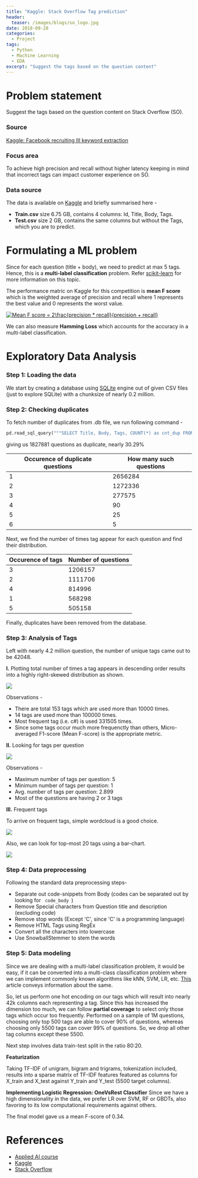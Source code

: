 ```yaml
---
title: "Kaggle: Stack Overflow Tag prediction"
header:
  teaser: /images/blogs/so_logo.jpg
date: 2018-09-28
categories:
  - Project
tags: 
  - Python
  - Machine Learning
  - EDA
excerpt: "Suggest the tags based on the question content"
---
```


# Problem statement
Suggest the tags based on the question content on Stack Overflow (SO).

### Source
[Kaggle: Facebook recruiting III keyword extraction](https://www.kaggle.com/c/facebook-recruiting-iii-keyword-extraction)

### Focus area
To achieve high precision and recall without higher latency keeping in mind that incorrect tags can impact customer experience on SO.

### Data source
The data is available on [Kaggle](https://www.kaggle.com/c/facebook-recruiting-iii-keyword-extraction/data) and briefly summarised here - 

* **Train.csv** size 6.75 GB, contains 4 columns: Id, Title, Body, Tags.
* **Test.csv** size 2 GB, contains the same columns but without the Tags, which you are to predict.

# Formulating a ML problem
Since for each question (title + body), we need to predict at max 5 tags. Hence, this is a **multi-label classification** problem. Refer [scikit-learn](http://scikit-learn.org/stable/modules/multiclass.html) for more information on this topic.  

The performance matric on Kaggle for this competition is **mean F score** which is the weighted average of precision and recall where 1 represents the best value and 0 represents the worst value.  

<a href="https://www.codecogs.com/eqnedit.php?latex=Mean&space;F1&space;score&space;=&space;2\frac{precision&space;*&space;recall}{precision&space;&plus;&space;recall}" target="_blank"><img src="https://latex.codecogs.com/gif.latex?Mean&space;F1&space;score&space;=&space;2\frac{precision&space;*&space;recall}{precision&space;&plus;&space;recall}" title="Mean F score = 2\frac{precision * recall}{precision + recall}" /></a>

We can also measure **Hamming Loss** which accounts for the accuracy in a multi-label classification.

# Exploratory Data Analysis

### Step 1: Loading the data
We start by creating a database using [SQLite](https://www.sqlite.org/index.html) engine out of given CSV files (just to explore SQLite) with a chunksize of nearly 0.2 million.

### Step 2: Checking duplicates
To fetch number of duplicates from .db file, we run following command -  
```python
pd.read_sql_query("""SELECT Title, Body, Tags, COUNT(*) as cnt_dup FROM data GROUP BY Title, Body, Tags""")
```

giving us 1827881 questions as duplicate, nearly 30.29% 

 
| Occurence of duplicate questions | How many such questions |
| ------------- | ------------- |
|1 |    2656284|
|2 |   1272336|
|3 |    277575|
|4 |        90|
|5 |        25|
|6 |         5|

Next, we find the number of times tag appear for each question and find their distribution.

| Occurence of tags | Number of questions |
| ------------- | ------------- |
|3  |  1206157|
|2  |  1111706|
|4  |   814996|
|1  |   568298|
|5 |     505158|

Finally, duplicates have been removed from the database.

### Step 3: Analysis of Tags
Left with nearly 4.2 million question, the number of unique tags came out to be 42048. 

**I.** Plotting total number of times a tag appears in descending order results into a highly right-skewed distribution as shown.  

![](/images/projects/Kaggle_StackOverflow_tag_prediction/1.png)

Observations -
* There are total 153 tags which are used more than 10000 times.
* 14 tags are used more than 100000 times.
* Most frequent tag (i.e. c#) is used 331505 times.
* Since some tags occur much more frequenctly than others, Micro-averaged F1-score (Mean F-score) is the appropriate metric.

**II.** Looking for tags per question  

![](/images/projects/Kaggle_StackOverflow_tag_prediction/2.png)

Observations - 
* Maximum number of tags per question: 5
* Minimum number of tags per question: 1
* Avg. number of tags per question: 2.899
* Most of the questions are having 2 or 3 tags

**III.** Frequent tags  

To arrive on frequent tags, simple wordcloud is a good choice.  

![](/images/projects/Kaggle_StackOverflow_tag_prediction/3.png)

Also, we can look for top-most 20 tags using a bar-chart.  

![](/images/projects/Kaggle_StackOverflow_tag_prediction/4.png)

### Step 4: Data preprocessing
Following the standard data preprocessing steps-  
* Separate out code-snippets from Body (codes can be separated out by looking for <code> code_body </code>)
* Remove Special characters from Question title and description (excluding code)
* Remove stop words (Except 'C', since 'C' is a programming language)
* Remove HTML Tags using RegEx
* Convert all the characters into lowercase
* Use SnowballStemmer to stem the words

### Step 5: Data modeling
Since we are dealing with a multi-label classification problem, it would be easy, if it can be converted into a multi-class classification problem where we can implement commonly known algorithms like kNN, SVM, LR, etc. [This](https://www.analyticsvidhya.com/blog/2017/08/introduction-to-multi-label-classification/) article conveys information about the same.  

So, let us perform one hot encoding on our tags which will result into nearly 42k columns each representing a tag. Since this has increased the dimension too much, we can follow **partial coverage** to select only those tags which occur too frequently. Performed on a sample of 1M questions, choosing only top 500 tags are able to cover 90% of questions, whereas choosing only 5500 tags can cover 99% of questions. So, we drop all other tag columns except these 5500.  

Next step involves data train-test split in the ratio 80:20.

**Featurization**  

Taking TF-IDF of unigram, bigram and trigrams, tokenization included, results into a sparse matrix of TF-IDF features featured as columns for X_train and X_test against Y_train and Y_test (5500 target columns).

**Implementing Logistic Regression: OneVsRest Classifier**
Since we have a high dimensionality in the data, we prefer LR over SVM, RF or GBDTs, also favoring to its low computational requirements against others.

The final model gave us a mean F-score of 0.34. 


# References
* [Applied AI course](https://www.appliedaicourse.com)
* [Kaggle](https://www.kaggle.com/c/facebook-recruiting-iii-keyword-extraction)
* [Stack Overflow](https://www.stackoverflow.com)
